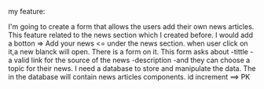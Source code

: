 my feature:

I'm going to create a form that allows the users add their own news articles. This feature related to the news section which I created before.
I would add a botton => Add your news <= under the news section. 
when user click on it,a new blanck will open.
There is a form on it.
 This form asks about
 -tittle
 -a valid link for the source of the news
 -description 
 -and they can choose a topic for their news.
I need a database to store and manipulate the data. 
The in the database will contain news articles components.
id increment ==> PK
